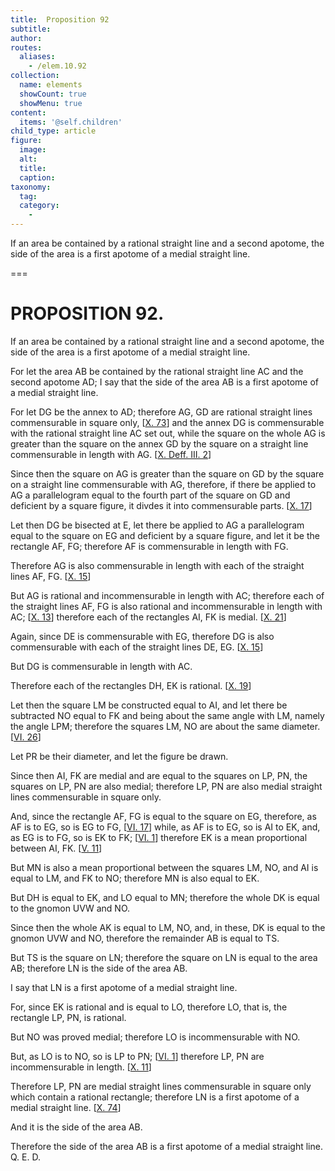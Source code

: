 ```yaml
---
title:  Proposition 92
subtitle: 
author:
routes:
  aliases:
    - /elem.10.92
collection:
  name: elements
  showCount: true
  showMenu: true
content:
  items: '@self.children'
child_type: article
figure:
  image:
  alt:
  title:
  caption:
taxonomy:
  tag:
  category:
    - 
---
```


<p><hi rend="ital">If an area be contained by a rational straight line and a second apotome, the <quote>side</quote>
 of the area is a first apotome of a medial straight line</hi>. </p>

===

<h1>PROPOSITION 92.</h1>
<p><span class="ital">If an area be contained by a rational straight line and a second apotome, the <quote>side</quote>
 of the area is a first apotome of a medial straight line</span>. </p>

<p>For let the area <span class="ital">AB</span> be contained by the rational straight line <span class="ital">AC</span> and the second apotome <span class="ital">AD</span>; <pb n="195"/>I say that the <quote>side</quote>
 of the area <span class="ital">AB</span> is a first apotome of a medial straight line. 
      </p>

<p>For let <span class="ital">DG</span> be the annex to <span class="ital">AD</span>; therefore <span class="ital">AG</span>, <span class="ital">GD</span> are rational straight lines commensurable in square only, [<a href="/elem.10.73">X. 73</a>] and the annex <span class="ital">DG</span> is commensurable with the rational straight line <span class="ital">AC</span> set out, while the square on the whole <span class="ital">AG</span> is greater than the square on the annex <span class="ital">GD</span> by the square on a straight line commensurable in length with <span class="ital">AG</span>. [<a href="/elem.10.def.3.2">X. Deff. III. 2</a>] </p>

<p>Since then the square on <span class="ital">AG</span> is greater than the square on <span class="ital">GD</span> by the square on a straight line commensurable with <span class="ital">AG</span>, therefore, if there be applied to <span class="ital">AG</span> a parallelogram equal to the fourth part of the square on <span class="ital">GD</span> and deficient by a square figure, it divdes it into commensurable parts. [<a href="/elem.10.17">X. 17</a>] </p>

<p>Let then <span class="ital">DG</span> be bisected at <span class="ital">E</span>, let there be applied to <span class="ital">AG</span> a parallelogram equal to the square on <span class="ital">EG</span> and deficient by a square figure, and let it be the rectangle <span class="ital">AF</span>, <span class="ital">FG</span>; therefore <span class="ital">AF</span> is commensurable in length with <span class="ital">FG</span>. </p>

<p>Therefore <span class="ital">AG</span> is also commensurable in length with each of the straight lines <span class="ital">AF</span>, <span class="ital">FG</span>. [<a href="/elem.10.15">X. 15</a>] </p>

<p>But <span class="ital">AG</span> is rational and incommensurable in length with <span class="ital">AC</span>; <pb n="196"/>therefore each of the straight lines <span class="ital">AF</span>, <span class="ital">FG</span> is also rational and incommensurable in length with <span class="ital">AC</span>; [<a href="/elem.10.13">X. 13</a>] therefore each of the rectangles <span class="ital">AI</span>, <span class="ital">FK</span> is medial. [<a href="/elem.10.21">X. 21</a>] </p>

<p>Again, since <span class="ital">DE</span> is commensurable with <span class="ital">EG</span>, therefore <span class="ital">DG</span> is also commensurable with each of the straight lines <span class="ital">DE</span>, <span class="ital">EG</span>. [<a href="/elem.10.15">X. 15</a>] </p>

<p>But <span class="ital">DG</span> is commensurable in length with <span class="ital">AC</span>. </p>

<p>Therefore each of the rectangles <span class="ital">DH</span>, <span class="ital">EK</span> is rational. [<a href="/elem.10.19">X. 19</a>] </p>

<p>Let then the square <span class="ital">LM</span> be constructed equal to <span class="ital">AI</span>, and let there be subtracted <span class="ital">NO</span> equal to <span class="ital">FK</span> and being about the same angle with <span class="ital">LM</span>, namely the angle <span class="ital">LPM</span>; therefore the squares <span class="ital">LM</span>, <span class="ital">NO</span> are about the same diameter. [<a href="/elem.6.26">VI. 26</a>] </p>

<p>Let <span class="ital">PR</span> be their diameter, and let the figure be drawn. </p>

<p>Since then <span class="ital">AI</span>, <span class="ital">FK</span> are medial and are equal to the squares on <span class="ital">LP</span>, <span class="ital">PN</span>, the squares on <span class="ital">LP</span>, <span class="ital">PN</span> are also medial; therefore <span class="ital">LP</span>, <span class="ital">PN</span> are also medial straight lines commensurable in square only. </p>

<p>And, since the rectangle <span class="ital">AF</span>, <span class="ital">FG</span> is equal to the square on <span class="ital">EG</span>, therefore, as <span class="ital">AF</span> is to <span class="ital">EG</span>, so is <span class="ital">EG</span> to <span class="ital">FG</span>, [<a href="/elem.6.17">VI. 17</a>] while, as <span class="ital">AF</span> is to <span class="ital">EG</span>, so is <span class="ital">AI</span> to <span class="ital">EK</span>, and, as <span class="ital">EG</span> is to <span class="ital">FG</span>, so is <span class="ital">EK</span> to <span class="ital">FK</span>; [<a href="/elem.6.1">VI. 1</a>] therefore <span class="ital">EK</span> is a mean proportional between <span class="ital">AI</span>, <span class="ital">FK</span>. [<a href="/elem.5.11">V. 11</a>] </p>

<p>But <span class="ital">MN</span> is also a mean proportional between the squares <span class="ital">LM</span>, <span class="ital">NO</span>, and <span class="ital">AI</span> is equal to <span class="ital">LM</span>, and <span class="ital">FK</span> to <span class="ital">NO</span>; therefore <span class="ital">MN</span> is also equal to <span class="ital">EK</span>. </p>

<p>But <span class="ital">DH</span> is equal to <span class="ital">EK</span>, and <span class="ital">LO</span> equal to <span class="ital">MN</span>; therefore the whole <span class="ital">DK</span> is equal to the gnomon <span class="ital">UVW</span> and <span class="ital">NO</span>. </p>

<p>Since then the whole <span class="ital">AK</span> is equal to <span class="ital">LM</span>, <span class="ital">NO</span>, and, in these, <span class="ital">DK</span> is equal to the gnomon <span class="ital">UVW</span> and <span class="ital">NO</span>, therefore the remainder <span class="ital">AB</span> is equal to <span class="ital">TS</span>. <pb n="197"/></p>

<p>But <span class="ital">TS</span> is the square on <span class="ital">LN</span>; therefore the square on <span class="ital">LN</span> is equal to the area <span class="ital">AB</span>; therefore <span class="ital">LN</span> is the <quote>side</quote>
 of the area <span class="ital">AB</span>. </p>

<p>I say that <span class="ital">LN</span> is a first apotome of a medial straight line. </p>

<p>For, since <span class="ital">EK</span> is rational and is equal to <span class="ital">LO</span>, therefore <span class="ital">LO</span>, that is, the rectangle <span class="ital">LP</span>, <span class="ital">PN</span>, is rational. </p>

<p>But <span class="ital">NO</span> was proved medial; therefore <span class="ital">LO</span> is incommensurable with <span class="ital">NO</span>. </p>

<p>But, as <span class="ital">LO</span> is to <span class="ital">NO</span>, so is <span class="ital">LP</span> to <span class="ital">PN</span>; [<a href="/elem.6.1">VI. 1</a>] therefore <span class="ital">LP</span>, <span class="ital">PN</span> are incommensurable in length. [<a href="/elem.10.11">X. 11</a>] </p>

<p>Therefore <span class="ital">LP</span>, <span class="ital">PN</span> are medial straight lines commensurable in square only which contain a rational rectangle; therefore <span class="ital">LN</span> is a first apotome of a medial straight line. [<a href="/elem.10.74">X. 74</a>] </p>

<p>And it is the <quote>side</quote>
 of the area <span class="ital">AB</span>. </p>

<p>Therefore the <quote>side</quote>
 of the area <span class="ital">AB</span> is a first apotome of a medial straight line. Q. E. D.</p>
